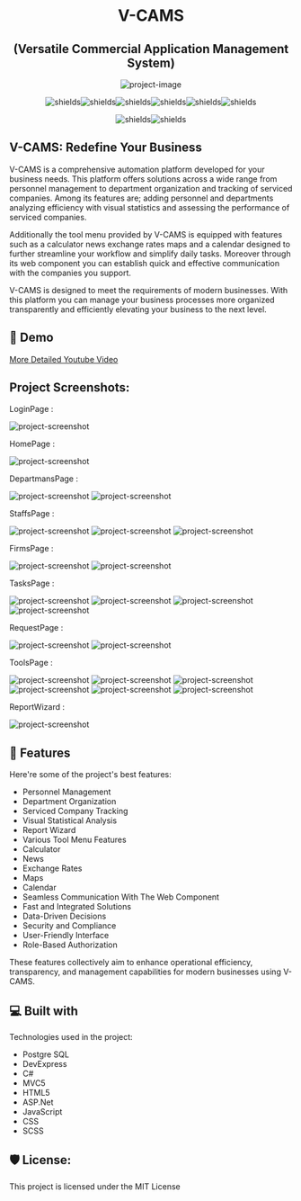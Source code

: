 
<h1 align="center" id="title">V-CAMS </h1>
<h2 align="center">(Versatile Commercial Application Management System)</h2>

<p align="center"><img src="https://i.hizliresim.com/jouohcx.png" alt="project-image"></p>

<p align="center"><img src="https://img.shields.io/github/issues/hlmclgl/CommercialAutomationCRM.svg" alt="shields"><img src="https://img.shields.io/github/stars/hlmclgl/CommercialAutomationCRM.svg" alt="shields"><img src="https://img.shields.io/github/forks/hlmclgl/CommercialAutomationCRM.svg" alt="shields"><img src="https://img.shields.io/badge/License-MIT-success.svg" alt="shields"><img src="https://img.shields.io/github/watchers/hlmclgl/CommercialAutomationCRM.svg" alt="shields"><img src="https://img.shields.io/badge/Maintained%3F-yes-blue.svg" alt="shields"></p>
<p align="center"><img src="https://img.shields.io/badge/LinkedIn-0077B5?style=for-the-badge&logo=linkedin&logoColor=white" alt="shields"><img src="https://img.shields.io/badge/Gmail-D14836?style=for-the-badge&logo=gmail&logoColor=white" alt="shields"></p>


<h2>V-CAMS: Redefine Your Business</h2>

<p id="description">V-CAMS is a comprehensive automation platform developed for your business needs. This platform offers solutions across a wide range from personnel management to department organization and tracking of serviced companies. Among its features are; adding personnel and departments analyzing efficiency with visual statistics and assessing the performance of serviced companies.</p>
<p>Additionally the tool menu provided by V-CAMS is equipped with features such as a calculator news exchange rates maps and a calendar designed to further streamline your workflow and simplify daily tasks. Moreover through its web component you can establish quick and effective communication with the companies you support.</p>
<p> V-CAMS is designed to meet the requirements of modern businesses. With this platform you can manage your business processes more organized transparently and efficiently elevating your business to the next level.</p>

<h2>🚀 Demo</h2>

[More Detailed Youtube Video ](https://www.youtube.com/watch?v=9-2QvQJg4mg&t=407s)


<h2>Project Screenshots:</h2>

<p >LoginPage  : </p>
<img src="https://i.hizliresim.com/qavhlqn.png" alt="project-screenshot" >

<p >HomePage  : </p>
<img src="https://i.hizliresim.com/p7ujlnl.png" alt="project-screenshot" >

<p >DepartmansPage  : </p>
<img src="https://i.hizliresim.com/lx0gtdm.png" alt="project-screenshot">
<img src="https://i.hizliresim.com/opsarzo.png" alt="project-screenshot" >

<p >StaffsPage  : </p>
<img src="https://i.hizliresim.com/p2djtyj.png" alt="project-screenshot" >
<img src="https://i.hizliresim.com/9v3f44r.png" alt="project-screenshot" >
<img src="https://i.hizliresim.com/ptf95zn.png" alt="project-screenshot" >

<p >FirmsPage  : </p>
<img src="https://i.hizliresim.com/24hlt40.png" alt="project-screenshot" >
<img src="https://i.hizliresim.com/lfrj39k.png" alt="project-screenshot" >

<p >TasksPage  : </p>
<img src="https://i.hizliresim.com/q6lz56w.png" alt="project-screenshot" >
<img src="https://i.hizliresim.com/976mbx7.png" alt="project-screenshot" >
<img src="https://i.hizliresim.com/5wbrsm5.png" alt="project-screenshot" >
<img src="https://i.hizliresim.com/dcxwh6k.png" alt="project-screenshot" >

<p >RequestPage  : </p>
<img src="https://i.hizliresim.com/2liw2io.png" alt="project-screenshot" >
<img src="https://i.hizliresim.com/jfvlvvk.png" alt="project-screenshot" >

<p >ToolsPage  : </p>
<img src="https://i.hizliresim.com/oqu1i00.png" alt="project-screenshot" >
<img src="https://i.hizliresim.com/tjaafzc.png" alt="project-screenshot" >
<img src="https://i.hizliresim.com/l21nvfx.png" alt="project-screenshot" >
<img src="https://i.hizliresim.com/tghjhbu.png" alt="project-screenshot" >
<img src="https://i.hizliresim.com/ikln8a1.png" alt="project-screenshot" >
<img src="https://i.hizliresim.com/rlwquun.png" alt="project-screenshot" >

<p >ReportWizard  : </p>
<img src="https://i.hizliresim.com/aug56x4.png" alt="project-screenshot" >

  
<h2>🧐 Features</h2>

Here're some of the project's best features:

*   Personnel Management
*   Department Organization
*   Serviced Company Tracking
*   Visual Statistical Analysis
*   Report Wizard
*   Various Tool Menu Features
*   Calculator
*   News
*   Exchange Rates
*   Maps
*   Calendar
*   Seamless Communication With The Web Component
*   Fast and Integrated Solutions
*   Data-Driven Decisions
*   Security and Compliance
*   User-Friendly Interface
*   Role-Based Authorization

<p>These features collectively aim to enhance operational efficiency, transparency, and management capabilities for modern businesses using V-CAMS.</p>
  
<h2>💻 Built with</h2>

Technologies used in the project:

*   Postgre SQL
*   DevExpress
*   C#
*   MVC5
*   HTML5
*   ASP.Net
*   JavaScript
*   CSS
*   SCSS

<h2>🛡️ License:</h2>

This project is licensed under the MIT License
